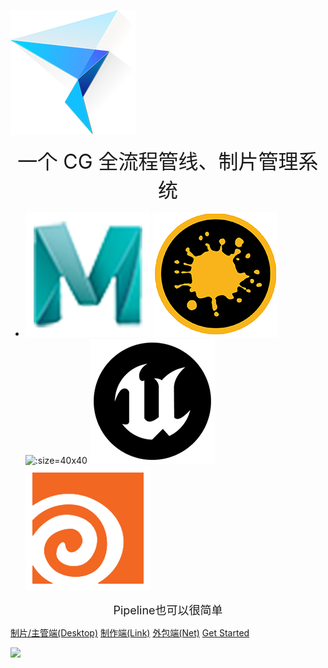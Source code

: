 ![logo](_logo/zfused-logo.png ':size=200x200')

<!-- # __zFused__ -->

<div align=center>
    <font size= "6">一个 CG 全流程管线、制片管理系统</font>
</div>

<!-- > CG流程制片管理软件
<div align=center>
    <font size= "5">一个 CG 全流程管线、制片管理系统</font>
</div> -->

- ![](_logo/maya-logo.png ':size=40x40') ![](_logo/mari-logo.png ':size=40x40') ![](_logo/katana-logo.png" ':size=40x40') ![](_logo/ue-logo.png ':size=40x40') ![](_logo/houdini-logo.png ':size=40x40')

<div align=center>
    <font size= "4">Pipeline也可以很简单</font>
</div>

[制片/主管端(Desktop)](desktop/README)
[制作端(Link)](pipeline/README)
[外包端(Net)](outsource/README)
[Get Started](README)

<!-- 背景图片 -->
![](/_logo/BG.gif)